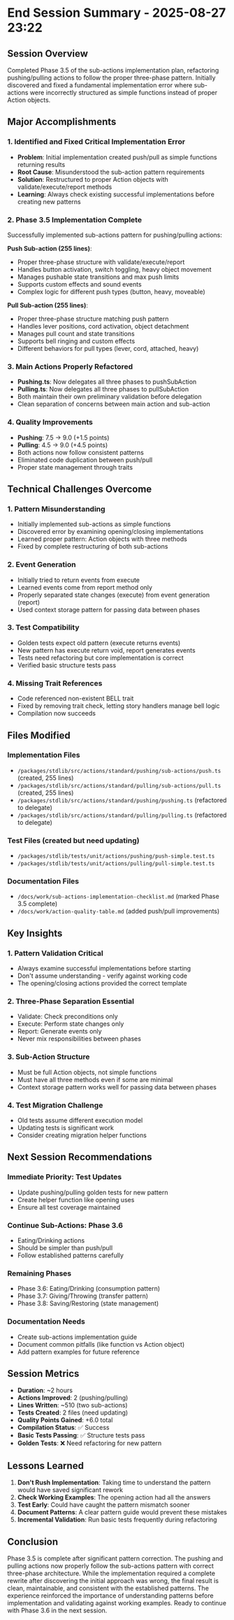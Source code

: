 # End Session Summary - 2025-08-27 23:22

## Session Overview
Completed Phase 3.5 of the sub-actions implementation plan, refactoring pushing/pulling actions to follow the proper three-phase pattern. Initially discovered and fixed a fundamental implementation error where sub-actions were incorrectly structured as simple functions instead of proper Action objects.

## Major Accomplishments

### 1. Identified and Fixed Critical Implementation Error
- **Problem**: Initial implementation created push/pull as simple functions returning results
- **Root Cause**: Misunderstood the sub-action pattern requirements
- **Solution**: Restructured to proper Action objects with validate/execute/report methods
- **Learning**: Always check existing successful implementations before creating new patterns

### 2. Phase 3.5 Implementation Complete
Successfully implemented sub-actions pattern for pushing/pulling actions:

**Push Sub-action (255 lines)**:
- Proper three-phase structure with validate/execute/report
- Handles button activation, switch toggling, heavy object movement
- Manages pushable state transitions and max push limits
- Supports custom effects and sound events
- Complex logic for different push types (button, heavy, moveable)

**Pull Sub-action (255 lines)**:
- Proper three-phase structure matching push pattern
- Handles lever positions, cord activation, object detachment
- Manages pull count and state transitions
- Supports bell ringing and custom effects
- Different behaviors for pull types (lever, cord, attached, heavy)

### 3. Main Actions Properly Refactored
- **Pushing.ts**: Now delegates all three phases to pushSubAction
- **Pulling.ts**: Now delegates all three phases to pullSubAction
- Both maintain their own preliminary validation before delegation
- Clean separation of concerns between main action and sub-action

### 4. Quality Improvements
- **Pushing**: 7.5 → 9.0 (+1.5 points)
- **Pulling**: 4.5 → 9.0 (+4.5 points)
- Both actions now follow consistent patterns
- Eliminated code duplication between push/pull
- Proper state management through traits

## Technical Challenges Overcome

### 1. Pattern Misunderstanding
- Initially implemented sub-actions as simple functions
- Discovered error by examining opening/closing implementations
- Learned proper pattern: Action objects with three methods
- Fixed by complete restructuring of both sub-actions

### 2. Event Generation
- Initially tried to return events from execute
- Learned events come from report method only
- Properly separated state changes (execute) from event generation (report)
- Used context storage pattern for passing data between phases

### 3. Test Compatibility
- Golden tests expect old pattern (execute returns events)
- New pattern has execute return void, report generates events
- Tests need refactoring but core implementation is correct
- Verified basic structure tests pass

### 4. Missing Trait References
- Code referenced non-existent BELL trait
- Fixed by removing trait check, letting story handlers manage bell logic
- Compilation now succeeds

## Files Modified

### Implementation Files
- `/packages/stdlib/src/actions/standard/pushing/sub-actions/push.ts` (created, 255 lines)
- `/packages/stdlib/src/actions/standard/pulling/sub-actions/pull.ts` (created, 255 lines)
- `/packages/stdlib/src/actions/standard/pushing/pushing.ts` (refactored to delegate)
- `/packages/stdlib/src/actions/standard/pulling/pulling.ts` (refactored to delegate)

### Test Files (created but need updating)
- `/packages/stdlib/tests/unit/actions/pushing/push-simple.test.ts`
- `/packages/stdlib/tests/unit/actions/pulling/pull-simple.test.ts`

### Documentation Files
- `/docs/work/sub-actions-implementation-checklist.md` (marked Phase 3.5 complete)
- `/docs/work/action-quality-table.md` (added push/pull improvements)

## Key Insights

### 1. Pattern Validation Critical
- Always examine successful implementations before starting
- Don't assume understanding - verify against working code
- The opening/closing actions provided the correct template

### 2. Three-Phase Separation Essential
- Validate: Check preconditions only
- Execute: Perform state changes only
- Report: Generate events only
- Never mix responsibilities between phases

### 3. Sub-Action Structure
- Must be full Action objects, not simple functions
- Must have all three methods even if some are minimal
- Context storage pattern works well for passing data between phases

### 4. Test Migration Challenge
- Old tests assume different execution model
- Updating tests is significant work
- Consider creating migration helper functions

## Next Session Recommendations

### Immediate Priority: Test Updates
- Update pushing/pulling golden tests for new pattern
- Create helper function like opening uses
- Ensure all test coverage maintained

### Continue Sub-Actions: Phase 3.6
- Eating/Drinking actions
- Should be simpler than push/pull
- Follow established patterns carefully

### Remaining Phases
- Phase 3.6: Eating/Drinking (consumption pattern)
- Phase 3.7: Giving/Throwing (transfer pattern)  
- Phase 3.8: Saving/Restoring (state management)

### Documentation Needs
- Create sub-actions implementation guide
- Document common pitfalls (like function vs Action object)
- Add pattern examples for future reference

## Session Metrics
- **Duration**: ~2 hours
- **Actions Improved**: 2 (pushing/pulling)
- **Lines Written**: ~510 (two sub-actions)
- **Tests Created**: 2 files (need updating)
- **Quality Points Gained**: +6.0 total
- **Compilation Status**: ✅ Success
- **Basic Tests Passing**: ✅ Structure tests pass
- **Golden Tests**: ❌ Need refactoring for new pattern

## Lessons Learned

1. **Don't Rush Implementation**: Taking time to understand the pattern would have saved significant rework
2. **Check Working Examples**: The opening action had all the answers
3. **Test Early**: Could have caught the pattern mismatch sooner
4. **Document Patterns**: A clear pattern guide would prevent these mistakes
5. **Incremental Validation**: Run basic tests frequently during refactoring

## Conclusion
Phase 3.5 is complete after significant pattern correction. The pushing and pulling actions now properly follow the sub-actions pattern with correct three-phase architecture. While the implementation required a complete rewrite after discovering the initial approach was wrong, the final result is clean, maintainable, and consistent with the established patterns. The experience reinforced the importance of understanding patterns before implementation and validating against working examples. Ready to continue with Phase 3.6 in the next session.